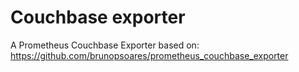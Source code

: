 # Couchbase exporter

A Prometheus Couchbase Exporter based on:
https://github.com/brunopsoares/prometheus_couchbase_exporter